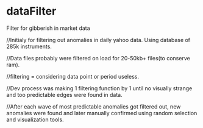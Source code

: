 # dataFilter
Filter for gibberish in market data

//Initialy for filtering out anomalies in daily yahoo data. Using database of 285k instruments.

//Data files probably were filtered on load for 20-50kb+ files(to conserve ram). 

//filtering = considering data point or period useless.

//Dev process was making 1 filtering function by 1 until no visually strange and too predictable edges were found in data. 

//After each wave of most predictable anomalies got filtered out, new anomalies were found and later manually confirmed using random selection and visualization tools.
